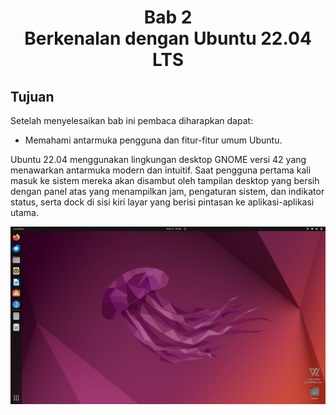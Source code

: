 # 
<center>

# Bab 2 <br> Berkenalan dengan Ubuntu 22.04 LTS

</center>

## Tujuan
Setelah menyelesaikan bab ini pembaca diharapkan dapat:
- Memahami antarmuka pengguna dan fitur-fitur umum Ubuntu.

Ubuntu 22.04 menggunakan lingkungan desktop GNOME versi 42 yang menawarkan antarmuka modern dan intuitif. Saat pengguna pertama kali masuk ke sistem mereka akan disambut oleh tampilan desktop yang bersih dengan panel atas yang menampilkan jam, pengaturan sistem, dan indikator status, serta dock di sisi kiri layar yang berisi pintasan ke aplikasi-aplikasi utama.


<center> 

   ![Desktop](img/desktop_utama.png)
</center>
